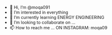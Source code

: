 - 👋 Hi, I’m @moqa091
- 👀 I’m interested in everything
- 🌱 I’m currently learning ENERGY ENGINEERING
- 💞️ I’m looking to collaborate on ...
- 📫 How to reach me ... ON INSTAGRAM: moqa09

<!---
moqa091/moqa091 is a ✨ special ✨ repository because its `README.md` (this file) appears on your GitHub profile.
You can click the Preview link to take a look at your changes.
--->
